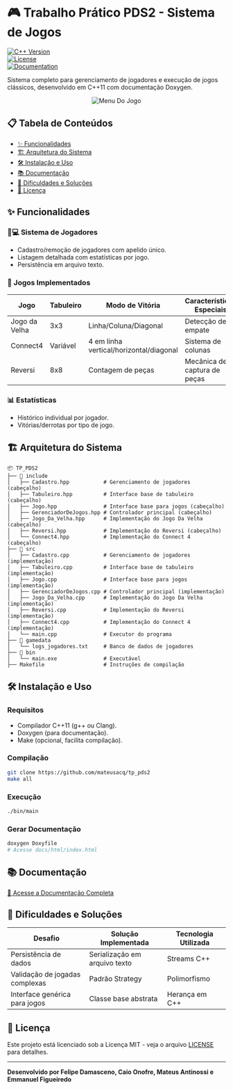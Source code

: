 # 🎮 Trabalho Prático PDS2 - Sistema de Jogos

[![C++ Version](https://img.shields.io/badge/C%2B%2B-11-blue.svg)](https://en.cppreference.com/w/cpp/11)  
[![License](https://img.shields.io/badge/License-MIT-green.svg)](https://opensource.org/licenses/MIT)  
[![Documentation](https://img.shields.io/badge/Docs-Doxygen-blueviolet)](https://seusite.com/docs)

Sistema completo para gerenciamento de jogadores e execução de jogos clássicos, desenvolvido em C++11 com documentação Doxygen.

<p align="center">
  <img src="https://i.imgur.com/BGipuFX.png" alt="Menu Do Jogo">
</p>

## 📋 Tabela de Conteúdos

- [✨ Funcionalidades](#-funcionalidades)
- [🏗️ Arquitetura do Sistema](#%EF%B8%8F-arquitetura-do-sistema)
- [🛠️ Instalação e Uso](#%EF%B8%8F-instalação-e-uso)
- [📚 Documentação](#-documentação)
- [🎯 Dificuldades e Soluções](#-dificuldades-e-soluções)
- [📄 Licença](#-licença)

## ✨ Funcionalidades

### 🧑💻 Sistema de Jogadores

- Cadastro/remoção de jogadores com apelido único.
- Listagem detalhada com estatísticas por jogo.
- Persistência em arquivo texto.

### 🎲 Jogos Implementados

| Jogo          | Tabuleiro | Modo de Vitória                         | Características Especiais    |
| ------------- | --------- | --------------------------------------- | ---------------------------- |
| Jogo da Velha | 3x3       | Linha/Coluna/Diagonal                   | Detecção de empate           |
| Connect4      | Variável  | 4 em linha vertical/horizontal/diagonal | Sistema de colunas           |
| Reversi       | 8x8       | Contagem de peças                       | Mecânica de captura de peças |

### 📊 Estatísticas

- Histórico individual por jogador.
- Vitórias/derrotas por tipo de jogo.

## 🏗️ Arquitetura do Sistema

```plaintext
📦 TP_PDS2
├── 📂 include
│   ├── Cadastro.hpp           # Gerenciamento de jogadores (cabeçalho)
│   ├── Tabuleiro.hpp          # Interface base de tabuleiro (cabeçalho)
│   ├── Jogo.hpp               # Interface base para jogos (cabeçalho)
│   ├── GerenciadorDeJogos.hpp # Controlador principal (cabeçalho)
│   ├── Jogo_Da_Velha.hpp      # Implementação do Jogo Da Velha (cabeçalho)
│   ├── Reversi.hpp            # Implementação do Reversi (cabeçalho)
│   └── Connect4.hpp           # Implementação do Connect 4 (cabeçalho)
├── 📂 src
│   ├── Cadastro.cpp           # Gerenciamento de jogadores (implementação)
│   ├── Tabuleiro.cpp          # Interface base de tabuleiro (implementação)
│   ├── Jogo.cpp               # Interface base para jogos (implementação)
│   ├── GerenciadorDeJogos.cpp # Controlador principal (implementação)
│   ├── Jogo_Da_Velha.cpp      # Implementação do Jogo Da Velha (implementação)
│   ├── Reversi.cpp            # Implementação do Reversi (implementação)
│   ├── Connect4.cpp           # Implementação do Connect 4 (implementação)
│   └── main.cpp               # Executor do programa
├── 📂 gamedata
│   └── logs_jogadores.txt     # Banco de dados de jogadores
├── 📂 bin
│   └── main.exe               # Executável
├── Makefile                   # Instruções de compilação
```

## 🛠️ Instalação e Uso

### Requisitos

- Compilador C++11 (g++ ou Clang).
- Doxygen (para documentação).
- Make (opcional, facilita compilação).

### Compilação

```bash
git clone https://github.com/mateusacq/tp_pds2
make all
```

### Execução

```bash
./bin/main
```

### Gerar Documentação

```bash
doxygen Doxyfile
# Acesse docs/html/index.html
```

## 📚 Documentação

[🔗 Acesse a Documentação Completa](https://aindanaotemkkkk.com/docs)

## 🎯 Dificuldades e Soluções

| Desafio                        | Solução Implementada          | Tecnologia Utilizada |
| ------------------------------ | ----------------------------- | -------------------- |
| Persistência de dados          | Serialização em arquivo texto | Streams C++          |
| Validação de jogadas complexas | Padrão Strategy               | Polimorfismo         |
| Interface genérica para jogos  | Classe base abstrata          | Herança em C++       |

## 📄 Licença

Este projeto está licenciado sob a Licença MIT - veja o arquivo [LICENSE](LICENSE) para detalhes.

---

**Desenvolvido por Felipe Damasceno, Caio Onofre, Mateus Antinossi e Emmanuel Figueiredo**
